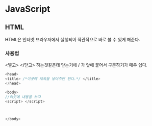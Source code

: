 # JavaScript

## HTML
HTML은 인터넷 브라우저에서 실행되어 직관적으로 바로 볼 수 있게 해준다.

### 사용법
<열고> </닫고> 하는것같은데 닫는거에 / 가 앞에 붙어서 구분하기가 매우 쉽다.
```javascript
<head>
<title> /*이곳에 제목을 넣어주면 된다.*/ </title> 
</head>

<body>
//이곳에 내용을 쓰자
<script> </script>



</body>
```
